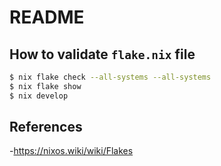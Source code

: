 # README

## How to validate `flake.nix` file

``` bash
$ nix flake check --all-systems --all-systems
$ nix flake show
$ nix develop
```

## References

-<https://nixos.wiki/wiki/Flakes>
